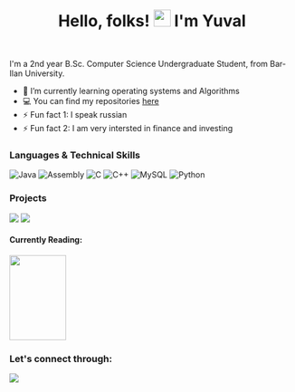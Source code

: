 <h1 align="center">Hello, folks! <img src="https://raw.githubusercontent.com/MartinHeinz/MartinHeinz/master/wave.gif" width="30px">
  I'm Yuval</h1>
<br>


I'm a 2nd year B.Sc. Computer Science Undergraduate Student, from Bar-Ilan University. 



- 🌱 I’m currently learning operating systems and Algorithms
- 💻 You can find my repositories [here](https://github.com/YuvalKorenfeld?tab=repositories)
- ⚡ Fun fact 1: I speak russian
- ⚡ Fun fact 2: I am very intersted in finance and investing


### Languages & Technical Skills

![Java](https://img.shields.io/badge/Java-ED8B00?style=for-the-badge&logo=java&logoColor=white)
![Assembly](https://img.shields.io/badge/Assembly-ED8B00?style=for-the-badge&logo=java&logoColor=white)
![C](https://img.shields.io/badge/C-00599C?style=for-the-badge&logo=c&logoColor=white)
![C++](https://img.shields.io/badge/c++-%2300599C.svg?style=for-the-badge&logo=c%2B%2B&logoColor=white)
![MySQL](https://img.shields.io/badge/mysql-%2300f.svg?style=for-the-badge&logo=mysql&logoColor=white)
![Python](https://img.shields.io/badge/Python-FFD43B?style=for-the-badge&logo=python&logoColor=blue)



### Projects
[![](https://img.shields.io/badge/-%20Multi%20threaded%20KNN%20classifier%20server-000)](https://github.com/YuvalKorenfeld/Multi-threaded-KNN-classifier-server)
[![](https://img.shields.io/badge/-%20Arkanoid%20-000)](https://github.com/YuvalKorenfeld/Arkanoid)


#### Currently Reading:  

<img src="https://m.media-amazon.com/images/W/IMAGERENDERING_521856-T1/images/I/81bsw6fnUiL._AC_UF1000,1000_QL80_.jpg"  width="100" height="150">

### Let's connect through:
<a href="https://www.linkedin.com/in/yuval-korenfeld/"><img src="https://img.icons8.com/color/48/000000/linkedin.png"/></a>
<br>



